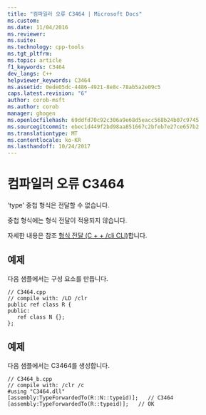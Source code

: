 ```yaml
---
title: "컴파일러 오류 C3464 | Microsoft Docs"
ms.custom: 
ms.date: 11/04/2016
ms.reviewer: 
ms.suite: 
ms.technology: cpp-tools
ms.tgt_pltfrm: 
ms.topic: article
f1_keywords: C3464
dev_langs: C++
helpviewer_keywords: C3464
ms.assetid: 0ede05dc-4486-4921-8e8c-78ab5a2e09c5
caps.latest.revision: "6"
author: corob-msft
ms.author: corob
manager: ghogen
ms.openlocfilehash: 69ddfd70c92c306a9e68d5eacc568b24b07c9745
ms.sourcegitcommit: ebec1d449f2bd98aa851667c2bfeb7e27ce657b2
ms.translationtype: MT
ms.contentlocale: ko-KR
ms.lasthandoff: 10/24/2017
---
```

# <a name="compiler-error-c3464"></a>컴파일러 오류 C3464
'type' 중첩 형식은 전달할 수 없습니다.  
  
 중첩 형식에는 형식 전달이 적용되지 않습니다.  
  
 자세한 내용은 참조 [형식 전달 (C + + /cli CLI)](../../windows/type-forwarding-cpp-cli.md)합니다.  
  
## <a name="example"></a>예제  
 다음 샘플에서는 구성 요소를 만듭니다.  
  
```  
// C3464.cpp  
// compile with: /LD /clr  
public ref class R {  
public:  
   ref class N {};  
};  
```  
  
## <a name="example"></a>예제  
 다음 샘플에서는 C3464를 생성합니다.  
  
```  
// C3464_b.cpp  
// compile with: /clr /c  
#using "C3464.dll"  
[assembly:TypeForwardedTo(R::N::typeid)];   // C3464  
[assembly:TypeForwardedTo(R::typeid)];   // OK  
```